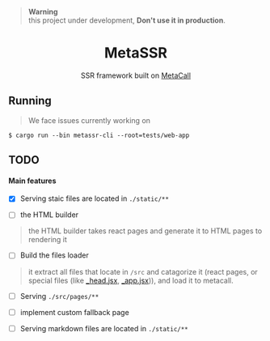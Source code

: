 > **Warning**  
> this project under development, **Don't use it in production**.

<div align="center">
 <h1>MetaSSR</h1>

<p align='center'> SSR framework built on <a href="https://github.com/metacall/core">MetaCall</a> </p>
</div>

## Running 
> We face issues currently working on
```terminal
$ cargo run --bin metassr-cli --root=tests/web-app
```



## TODO

#### Main features
- [x] Serving staic files are located in ``./static/**``

- [ ] the HTML builder

> the HTML builder takes react pages and generate it to HTML pages to rendering it


- [ ] Build the files loader
 
> it extract all files that locate in `/src` and catagorize it (react pages, or special files (like [_head.jsx](./tests/web-app/src/_head.tsx), [_app.jsx](./tests/web-app/src/_app_.tsx))), and load it to metacall.

- [ ] Serving ``./src/pages/**``

- [ ] implement custom fallback page 

- [ ] Serving markdown files are located in `./static/**`

